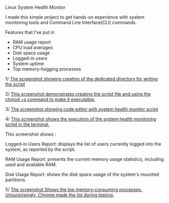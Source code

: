  Linux System Health Monitor

I made this simple project to get hands-on experience with system monitoring tools and Command Line Interface(CLI) commands. 

Features that I've put in 

-  RAM usage report
-  CPU load averages
-  Disk space usage
-  Logged-in users
-  System uptime
-  Top memory-hogging processes
  
1/ [The screenshot showing creation of the dedicated directory for writing the script](screenshots/Creating_Directories.png)

2/ [This screenshot demonstrates creating the script file and using the chmod +x command to make it executable.](screenshots/Creating_the_Script_File_and_Setting_Executable_Permission.png)

3/ [The screenshot showing code editor with system health monitor script](screenshots/Writing_of_the_script.png)

4/ [This screenshot shows the execution of the system health monitoring script in the terminal.](screenshots/Running_the_Script.png)

This screenshot shows : 

Logged-in Users Report: displays the list of users currently logged into the system, as reported by the script. 

RAM Usage Report: presents the current memory usage statistics, including used and available RAM.

Disk Usage Report: shows the disk space usage of the system's mounted partitions.        

5/ [The screenshot Shows the top memory-consuming processes. Unsurprisingly, Chrome made the list during testing.]()

